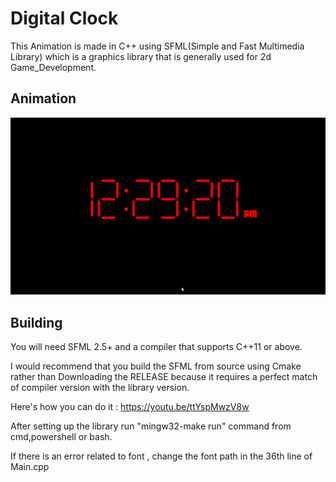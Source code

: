 # Digital Clock


This Animation is made in C++ using SFML(Simple and Fast Multimedia Library) which is a graphics library that is generally used for 2d Game_Development.


## Animation
![Digital clock Animation in action](resources/s3.gif)

## Building


You will need SFML 2.5+ and a compiler that supports C++11 or above.

I would recommend that you build the SFML from source using Cmake rather than Downloading the RELEASE because it requires a perfect match of compiler version with the library version.

Here's how you can do it : https://youtu.be/ttYspMwzV8w

After setting up the library run "mingw32-make run" command from cmd,powershell or bash.

If there is an error related to font , change the font path in the 36th line of Main.cpp
